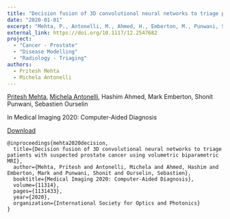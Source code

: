 ```yaml
---
title: "Decision fusion of 3D convolutional neural networks to triage patients with suspected prostate cancer using volumetric biparametric MRI"
date: "2020-01-01"
excerpt: "Mehta, P., Antonelli, M., Ahmed, H., Emberton, M., Punwani, S. and Ourselin, S., 2020, In Medical Imaging 2020: Computer-Aided Diagnosis (Vol. 11314, p. 1131433). International Society for Optics and Photonics."
external_link: https://doi.org/10.1117/12.2547682
project:
  - "Cancer - Prostate"
  - "Disease Modelling"
  - "Radiology - Triaging"
authors:
  - Pritesh Mehta
  - Michela Antonelli
---
```

[Pritesh Mehta](/people/pritesh_mehta), [Michela Antonelli](/people/michela_antonelli), Hashim Ahmed, Mark Emberton, Shonit Punwani, Sebastien Ourselin

In Medical Imaging 2020: Computer-Aided Diagnosis

<a href="{{page.external_link}}" target="_blank"> Download </a>

```
@inproceedings{mehta2020decision,
  title={Decision fusion of 3D convolutional neural networks to triage patients with suspected prostate cancer using volumetric biparametric MRI},
  author={Mehta, Pritesh and Antonelli, Michela and Ahmed, Hashim and Emberton, Mark and Punwani, Shonit and Ourselin, Sebastien},
  booktitle={Medical Imaging 2020: Computer-Aided Diagnosis},
  volume={11314},
  pages={1131433},
  year={2020},
  organization={International Society for Optics and Photonics}
}
```

